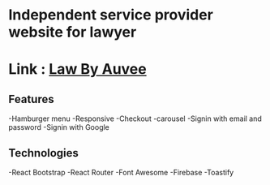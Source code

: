 # Independent service provider website for lawyer
# Link : [Law By Auvee](https://auvee-assignment-10.web.app)

## Features
-Hamburger menu
-Responsive
-Checkout
-carousel
-Signin with email and password
-Signin with Google

## Technologies
-React Bootstrap
-React Router
-Font Awesome
-Firebase
-Toastify
